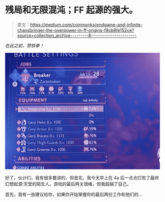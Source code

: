 # 残局和无限混沌；FF 起源的强大。

> 原文：<https://medium.com/coinmonks/endgame-and-infinite-chaosbringer-the-overpower-in-ff-origins-f8cb8fe152ce?source=collection_archive---------8----------------------->

*在此之前，赞铁拳！*

![](img/bcd6b4b0f34ae5dddd88b9f20d5985b8.png)

好了，伙计们，我有很多要讲的，但首先，我今天早上在 4a 后一点点打败了最终幻想起源:天堂的陌生人。游戏的最后两关很棒，但我超越了自己。

首先，我有一些建议给你，如果你开始掌握你的最后两份工作和他们的…